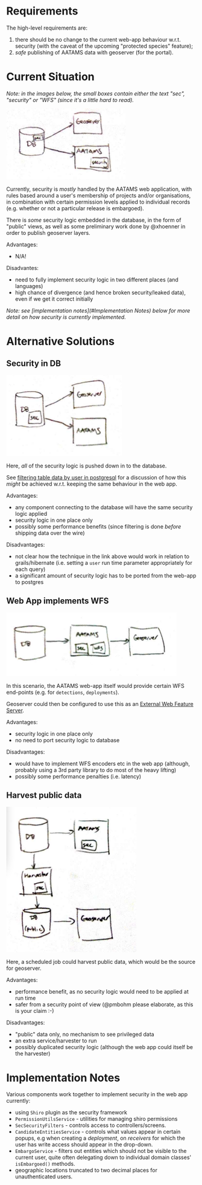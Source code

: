 # Requirements

The high-level requirements are:

1. there should be no change to the current web-app behaviour w.r.t. security (with the caveat of the upcoming "protected species" feature);
2. *safe* publishing of AATAMS data with geoserver (for the portal).


# Current Situation

*Note: in the images below, the small boxes contain either the text "sec", "security" or "WFS" (since it's a little hard to read).*

<img src="current.tiff" />

Currently, security is *mostly* handled by the AATAMS web application, with rules based around a user's membership of projects and/or organisations, in combination with certain permission levels applied to individual records (e.g. whether or not a particular release is embargoed).

There is *some* security logic embedded in the database, in the form of "public" views, as well as some preliminary work done by @xhoenner in order to publish geoserver layers.

Advantages:

* N/A!

Disadvantes:

* need to fully implement security logic in two different places (and languages)
* high chance of divergence (and hence broken security/leaked data), even if we get it correct initially

*Note: see [implementation notes](#Implementation Notes) below for more detail on how security is currently implemented.*<br/>



# Alternative Solutions

## Security in DB

<img src="sec_in_db.tiff" />

Here, *all* of the security logic is pushed down in to the database.

See [filtering table data by user in postgresql](http://blog.easytech.com.ar/2009/02/19/filtering-table-data-by-user-in-postgresql/) for a discussion of how this *might* be achieved w.r.t. keeping the same behaviour in the web app.

Advantages:

* any component connecting to the database will have the same security logic applied
* security logic in one place only
* possibly some performance benefits (since filtering is done *before* shipping data over the wire)

Disadvantages:

* not clear how the technique in the link above would work in relation to grails/hibernate (i.e. setting a `user` run time parameter appropriately for each query)
* a significant amount of security logic has to be ported from the web-app to postgres


## Web App implements WFS

<img src="webapp_as_proxy.tiff" />

In this scenario, the AATAMS web-app itself would provide certain WFS end-points (e.g. for `detections`, `deployments`).

Geoserver could then be configured to use this as an [External Web Feature Server](http://docs.geoserver.org/stable/en/user/data/cascaded/wfs.html).

Advantages:

* security logic in one place only
* no need to port security logic to database

Disadvantages:

* would have to implement WFS encoders etc in the web app (although, probably using a 3rd party library to do most of the heavy lifting)
* possibly some performance penalties (i.e. latency)

## Harvest public data

<img src="harvest_public.tiff" />

Here, a scheduled job could harvest public data, which would be the source for geoserver.

Advantages:

* performance benefit, as no security logic would need to be applied at run time
* safer from a security point of view (@pmbohm please elaborate, as this is your claim :-)

Disadvantages:

* "public" data only, no mechanism to see privileged data
* an extra service/harvester to run
* possibly duplicated security logic (although the web app could itself be the harvester)



# Implementation Notes

Various components work together to implement security in the web app currently:

* using `Shiro` plugin as the security framework
* `PermissionUtilsService` - utilities for managing shiro permissions
* `SecSecurityFilters` - controls access to controllers/screens.
* `CandidateEntitiesService` - controls what values appear in certain popups, e.g when creating a *deployment*, on *receivers* for which the user has write access should appear in the drop-down.
* `EmbargoService` - filters out entities which should not be visible to the current user, quite often delegating down to individual domain classes' `isEmbargoed()` methods.
* geographic locations truncated to two decimal places for unauthenticated users.
